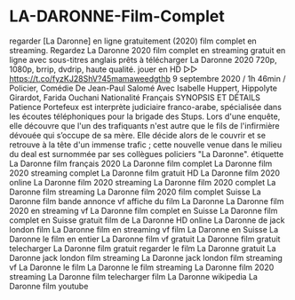 # LA-DARONNE-Film-Complet
regarder [La Daronne] en ligne gratuitement (2020) film complet en streaming. Regardez La Daronne 2020 film complet en streaming gratuit en ligne avec sous-titres anglais prêts à télécharger La Daronne 2020 720p, 1080p, brrip, dvdrip, haute qualité.  jouer en HD ▷▷  https://t.co/fyzKJ28ShV?45mamaweedgthb  9 septembre 2020 / 1h 46min / Policier, Comédie De Jean-Paul Salomé Avec Isabelle Huppert, Hippolyte Girardot, Farida Ouchani Nationalité Français  SYNOPSIS ET DÉTAILS Patience Portefeux est interprète judiciaire franco-arabe, spécialisée dans les écoutes téléphoniques pour la brigade des Stups. Lors d'une enquête, elle découvre que l'un des trafiquants n'est autre que le fils de l'infirmière dévouée qui s’occupe de sa mère. Elle décide alors de le couvrir et se retrouve à la tête d'un immense trafic ; cette nouvelle venue dans le milieu du deal est surnommée par ses collègues policiers "La Daronne".  étiquette La Daronne film français 2020 La Daronne film complet La Daronne film 2020 streaming complet La Daronne film gratuit HD La Daronne film 2020 online La Daronne film 2020 streaming La Daronne film 2020 complet La Daronne film streaming La Daronne film 2020 film complet Suisse La Daronne film bande annonce vf affiche du film La Daronne La Daronne film 2020 en streaming vf La Daronne film complet en Suisse La Daronne film complet en Suisse gratuit film de La Daronne HD online La Daronne de jack london film La Daronne film en streaming vf film La Daronne en Suisse La Daronne le film en entier La Daronne film vf gratuit La Daronne film gratuit telecharger La Daronne film gratuit regarder le film La Daronne gratuit La Daronne jack london film streaming La Daronne jack london film streaming vf La Daronne le film La Daronne le film streaming La Daronne film 2020 streaming La Daronne film telecharger film La Daronne wikipedia La Daronne film youtube
